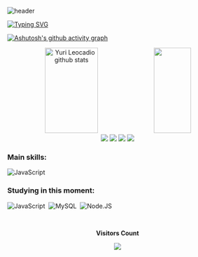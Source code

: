 ![header](https://capsule-render.vercel.app/api?type=Waving&color=gradient&customColorList=0,29,2,5,30&height=200&section=header&text=Yuri%20Moreira%20Leocadio&fontSize=60&animation=fadeIn)

[![Typing SVG](https://readme-typing-svg.herokuapp.com/?color=00BFFF&size=35&center=true&vCenter=true&width=1000&lines=Olá!+Meu+nome+é+Yuri+Moreira+Leocadio;Tenho+17+anos;Desenvolvedor+Back-End;Seja+Bem-Vindo+ao+meu+GitHub!+:%29)](https://git.io/typing-svg)

[![Ashutosh's github activity graph](https://github-readme-activity-graph.vercel.app/graph?username=YuriLeocadio&bg_color=000114&color=00e1ff&line=6305f0&point=3c7cb9&area=true&hide_border=true)](https://github.com/ashutosh00710/github-readme-activity-graph)

<div align="center">  
  <img width="49%" height="195px" src="https://github-readme-stats.vercel.app/api?username=YuriLeocadio&show_icons=true&count_private=true&hide_border=true&title_color=00BFFF&icon_color=tokyionight&text_color=87CEEB&bg_color=0d1117" alt="Yuri Leocadio github stats" /> 
  <img width="41%" height="195px" src="https://github-readme-stats.vercel.app/api/top-langs/?username=YuriLeocadio&layout=compact&hide_border=true&title_color=00BFFF&text_color=87CEEB&bg_color=0d1117" />
</div>

<div align="center"> 
  <a href="" target="_blank"><img src="https://img.shields.io/badge/portfólio-000000?style=for-the-badge&logo=About.me&logoColor=white"></a>
  <a href="https://www.linkedin.com/in/yuri-moreira-leocadio-a12b93261/" target="_blank"><img src="https://img.shields.io/badge/-LinkedIn-%230077B5?style=for-the-badge&logo=linkedin&logoColor=white" style="border-radius: 30 px"></a>
  <a href="https://wa.me/5524993289964" target="_blank"><img src="https://img.shields.io/badge/WhatsApp-25D366?style=for-the-badge&logo=whatsapp&logoColor=white"></a>
  <a href = "mailto:ymoreria.leocadio@gmail.com" target="_blank"> <img src="https://img.shields.io/badge/-Gmail-%23333?style=for-the-badge&logo=gmail&logoColor=white"></a>
</div>
  
### Main skills:
![JavaScript](https://img.shields.io/badge/-JavaScript-0D1117?style=for-the-badge&logo=javascript&labelColor=0D1117)&nbsp;

### Studying in this moment:
![JavaScript](https://img.shields.io/badge/-JavaScript-0D1117?style=for-the-badge&logo=javascript&labelColor=0D1117)&nbsp;
![MySQL](https://img.shields.io/badge/-MySQL-0D1117?style=for-the-badge&logo=MySQL&labelColor=0D1117&textColor=0D1117)&nbsp;
![Node.JS](https://img.shields.io/badge/-Node.JS-0D1117?style=for-the-badge&logo=node.js&labelColor=0D1117&textColor=0D1117)&nbsp;

<div align="center">
  <br><p align="center"><b>Visitors Count</b></p>  
  <p align="center"><img align="center" src="https://profile-counter.glitch.me/{YuriLeocadio}/count.svg" /></p> 
  <br>
</div>
